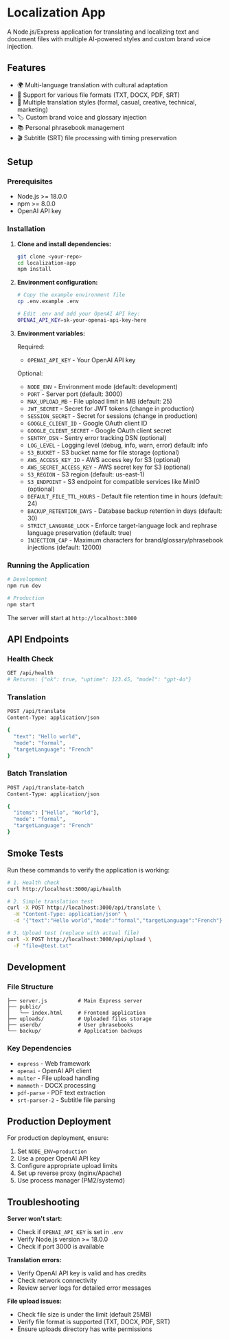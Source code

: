 # Localization App

A Node.js/Express application for translating and localizing text and document files with multiple AI-powered styles and custom brand voice injection.

## Features

- 🌍 Multi-language translation with cultural adaptation
- 📄 Support for various file formats (TXT, DOCX, PDF, SRT)
- 🎨 Multiple translation styles (formal, casual, creative, technical, marketing)
- 🏷️ Custom brand voice and glossary injection
- 📚 Personal phrasebook management
- 🎬 Subtitle (SRT) file processing with timing preservation

## Setup

### Prerequisites

- Node.js >= 18.0.0
- npm >= 8.0.0
- OpenAI API key

### Installation

1. **Clone and install dependencies:**
   ```bash
   git clone <your-repo>
   cd localization-app
   npm install
   ```

2. **Environment configuration:**
   ```bash
   # Copy the example environment file
   cp .env.example .env
   
   # Edit .env and add your OpenAI API key:
   OPENAI_API_KEY=sk-your-openai-api-key-here
   ```

3. **Environment variables:**
   
   Required:
   - `OPENAI_API_KEY` - Your OpenAI API key

   Optional:
   - `NODE_ENV` - Environment mode (default: development)
   - `PORT` - Server port (default: 3000)
   - `MAX_UPLOAD_MB` - File upload limit in MB (default: 25)
   - `JWT_SECRET` - Secret for JWT tokens (change in production)
   - `SESSION_SECRET` - Secret for sessions (change in production)
   - `GOOGLE_CLIENT_ID` - Google OAuth client ID
   - `GOOGLE_CLIENT_SECRET` - Google OAuth client secret
   - `SENTRY_DSN` - Sentry error tracking DSN (optional)
   - `LOG_LEVEL` - Logging level (debug, info, warn, error) default: info
   - `S3_BUCKET` - S3 bucket name for file storage (optional)
   - `AWS_ACCESS_KEY_ID` - AWS access key for S3 (optional)
   - `AWS_SECRET_ACCESS_KEY` - AWS secret key for S3 (optional)
   - `S3_REGION` - S3 region (default: us-east-1)
   - `S3_ENDPOINT` - S3 endpoint for compatible services like MinIO (optional)
   - `DEFAULT_FILE_TTL_HOURS` - Default file retention time in hours (default: 24)
   - `BACKUP_RETENTION_DAYS` - Database backup retention in days (default: 30)
   - `STRICT_LANGUAGE_LOCK` - Enforce target-language lock and rephrase language preservation (default: true)
   - `INJECTION_CAP` - Maximum characters for brand/glossary/phrasebook injections (default: 12000)

### Running the Application

```bash
# Development
npm run dev

# Production
npm start
```

The server will start at `http://localhost:3000`

## API Endpoints

### Health Check
```bash
GET /api/health
# Returns: {"ok": true, "uptime": 123.45, "model": "gpt-4o"}
```

### Translation
```bash
POST /api/translate
Content-Type: application/json

{
  "text": "Hello world",
  "mode": "formal",
  "targetLanguage": "French"
}
```

### Batch Translation
```bash
POST /api/translate-batch
Content-Type: application/json

{
  "items": ["Hello", "World"],
  "mode": "formal", 
  "targetLanguage": "French"
}
```

## Smoke Tests

Run these commands to verify the application is working:

```bash
# 1. Health check
curl http://localhost:3000/api/health

# 2. Simple translation test
curl -X POST http://localhost:3000/api/translate \
  -H "Content-Type: application/json" \
  -d '{"text":"Hello world","mode":"formal","targetLanguage":"French"}'

# 3. Upload test (replace with actual file)
curl -X POST http://localhost:3000/api/upload \
  -F "file=@test.txt"
```

## Development

### File Structure
```
├── server.js          # Main Express server
├── public/
│   └── index.html     # Frontend application
├── uploads/           # Uploaded files storage
├── userdb/            # User phrasebooks
└── backup/            # Application backups
```

### Key Dependencies
- `express` - Web framework
- `openai` - OpenAI API client
- `multer` - File upload handling
- `mammoth` - DOCX processing
- `pdf-parse` - PDF text extraction
- `srt-parser-2` - Subtitle file parsing

## Production Deployment

For production deployment, ensure:
1. Set `NODE_ENV=production`
2. Use a proper OpenAI API key
3. Configure appropriate upload limits
4. Set up reverse proxy (nginx/Apache)
5. Use process manager (PM2/systemd)

## Troubleshooting

**Server won't start:**
- Check if `OPENAI_API_KEY` is set in `.env`
- Verify Node.js version >= 18.0.0
- Check if port 3000 is available

**Translation errors:**
- Verify OpenAI API key is valid and has credits
- Check network connectivity
- Review server logs for detailed error messages

**File upload issues:**
- Check file size is under the limit (default 25MB)
- Verify file format is supported (TXT, DOCX, PDF, SRT)
- Ensure uploads directory has write permissions
